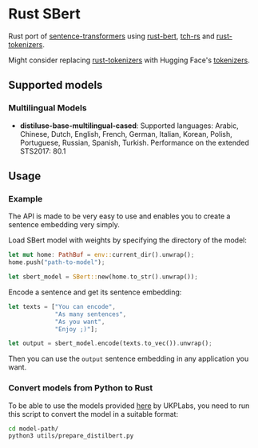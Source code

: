 # Rust SBert

Rust port of [sentence-transformers](https://github.com/UKPLab/sentence-transformers) using [rust-bert](https://github.com/guillaume-be/rust-bert), [tch-rs](https://github.com/LaurentMazare/tch-rs) and [rust-tokenizers](https://github.com/guillaume-be/rust-tokenizers).

Might consider replacing [rust-tokenizers](https://github.com/guillaume-be/rust-tokenizers) with Hugging Face's [tokenizers](https://github.com/huggingface/tokenizers/tree/master/tokenizers).

## Supported models

### Multilingual Models

- **distiluse-base-multilingual-cased**: Supported languages: Arabic, Chinese, Dutch, English, French, German,  Italian, Korean, Polish, Portuguese, Russian, Spanish, Turkish. Performance on the extended STS2017: 80.1

## Usage

### Example

The API is made to be very easy to use and enables you to create a sentence embedding very simply.

Load SBert model with weights by specifying the directory of the model:

```Rust
let mut home: PathBuf = env::current_dir().unwrap();
home.push("path-to-model");

let sbert_model = SBert::new(home.to_str().unwrap());
```

Encode a sentence and get its sentence embedding:

```Rust
let texts = ["You can encode",
             "As many sentences",
             "As you want",
             "Enjoy ;)"];

let output = sbert_model.encode(texts.to_vec()).unwrap();
```

Then you can use the `output` sentence embedding in any application you want. 

### Convert models from Python to Rust

To be able to use the models provided [here](https://public.ukp.informatik.tu-darmstadt.de/reimers/sentence-transformers/v0.2/) by UKPLabs, you need to run this script to convert the model in a suitable format:

```Bash
cd model-path/
python3 utils/prepare_distilbert.py
```
